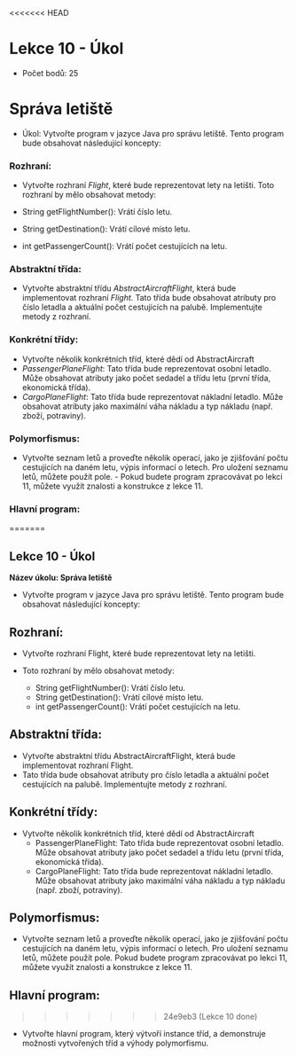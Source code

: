 <<<<<<< HEAD
# Lekce 10 - Úkol
- Počet bodů: 25

# Správa letiště
- Úkol: Vytvořte program v jazyce Java pro správu letiště. Tento program bude obsahovat následující koncepty:
### Rozhraní:
- Vytvořte rozhraní *Flight*, které bude reprezentovat lety na letišti. Toto rozhraní by mělo obsahovat metody:

- String getFlightNumber(): Vrátí číslo letu.
- String getDestination(): Vrátí cílové místo letu.
- int getPassengerCount(): Vrátí počet cestujících na letu.

### Abstraktní třída:
- Vytvořte abstraktní třídu *AbstractAircraftFlight*, která bude implementovat rozhraní *Flight*. Tato třída bude obsahovat atributy pro číslo letadla a aktuální počet cestujících na palubě. Implementujte metody z rozhraní.

### Konkrétní třídy:
- Vytvořte několik konkrétních tříd, které dědí od AbstractAircraft
- *PassengerPlaneFlight*: Tato třída bude reprezentovat osobní letadlo. Může obsahovat atributy jako počet sedadel a třídu letu (první třída, ekonomická třída).
- *CargoPlaneFlight*: Tato třída bude reprezentovat nákladní letadlo. Může obsahovat atributy jako maximální váha nákladu a typ nákladu (např. zboží, potraviny).

### Polymorfismus:
- Vytvořte seznam letů a proveďte několik operací, jako je zjišťování počtu cestujících na daném letu, výpis informací o letech. Pro uložení seznamu letů, můžete použít pole.  - Pokud budete program zpracovávat po lekci 11, můžete využít znalosti a konstrukce z lekce 11. 

### Hlavní program:
=======
## Lekce 10 - Úkol
__Název úkolu: Správa letiště__

- Vytvořte program v jazyce Java pro správu letiště. Tento program bude obsahovat následující koncepty:

## Rozhraní:
- Vytvořte rozhraní Flight, které bude reprezentovat lety na letišti. 
- Toto rozhraní by mělo obsahovat metody:

    - String getFlightNumber(): Vrátí číslo letu.
    - String getDestination(): Vrátí cílové místo letu.
    - int getPassengerCount(): Vrátí počet cestujících na letu.

## Abstraktní třída:
- Vytvořte abstraktní třídu AbstractAircraftFlight, která bude implementovat rozhraní Flight. 
- Tato třída bude obsahovat atributy pro číslo letadla a aktuální počet cestujících na palubě. Implementujte metody z rozhraní.

## Konkrétní třídy:
- Vytvořte několik konkrétních tříd, které dědí od AbstractAircraft
    - PassengerPlaneFlight: Tato třída bude reprezentovat osobní letadlo. Může obsahovat atributy jako počet sedadel a třídu letu (první třída, ekonomická třída).
    - CargoPlaneFlight: Tato třída bude reprezentovat nákladní letadlo. Může obsahovat atributy jako maximální váha nákladu a typ nákladu (např. zboží, potraviny).

## Polymorfismus:
- Vytvořte seznam letů a proveďte několik operací, jako je zjišťování počtu cestujících na daném letu, výpis informací o letech. Pro uložení seznamu letů, můžete použít pole. Pokud budete program zpracovávat po lekci 11, můžete využít znalosti a konstrukce z lekce 11. 

## Hlavní program:
>>>>>>> 24e9eb3 (Lekce 10 done)
- Vytvořte hlavní program, který výtvoří instance tříd, a demonstruje možnosti vytvořených tříd a výhody polymorfismu.
